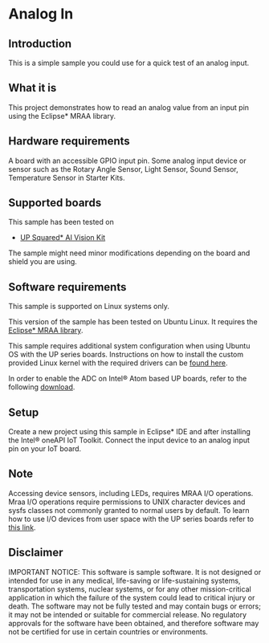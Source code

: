 # Analog In

## Introduction
This is a simple sample you could use for a quick test of an analog input.

## What it is
This project demonstrates how to read an analog value from an input pin using the Eclipse* MRAA library.

## Hardware requirements
A board with an accessible GPIO input pin.
Some analog input device or sensor such as the Rotary Angle Sensor, Light Sensor, Sound Sensor, Temperature Sensor in Starter Kits.

## Supported boards
This sample has been tested on
- [UP Squared\* AI Vision Kit](https://software.intel.com/en-us/iot/hardware/up-squared-ai-vision-dev-kit)

The sample might need minor modifications depending on the board and shield you are using.

## Software requirements
This sample is supported on Linux systems only.

This version of the sample has been tested on Ubuntu Linux. It requires the [Eclipse* MRAA library](https://github.com/intel-iot-devkit/mraa).

This sample requires additional system configuration when using Ubuntu OS with the UP series boards. Instructions on how to install the custom provided Linux kernel with the required drivers can be [found here](https://wiki.up-community.org/Ubuntu#Ubuntu_18.04_installation_and_configuration).

In order to enable the ADC on Intel® Atom based UP boards, refer to the following [download](https://downloads.up-community.org/download/how-to-access-adc-for-up-squared-atom/).

## Setup
Create a new project using this sample in Eclipse* IDE and after installing the Intel® oneAPI IoT Toolkit.
Connect the input device to an analog input pin on your IoT board.

## Note
Accessing device sensors, including LEDs, requires MRAA I/O operations. Mraa I/O operations require permissions to UNIX character devices and sysfs classes not commonly granted to normal users by default.
To learn how to use I/O devices from user space with the UP series boards refer to [this link](https://wiki.up-community.org/Ubuntu#Enable_the_HAT_functionality_from_userspace).

## Disclaimer
IMPORTANT NOTICE: This software is sample software. It is not designed or intended for use in any medical, life-saving or life-sustaining systems, transportation systems, nuclear systems, or for any other mission-critical application in which the failure of the system could lead to critical injury or death. The software may not be fully tested and may contain bugs or errors; it may not be intended or suitable for commercial release. No regulatory approvals for the software have been obtained, and therefore software may not be certified for use in certain countries or environments.
